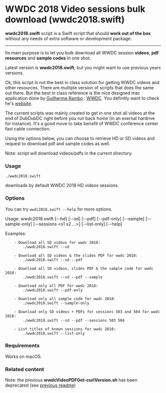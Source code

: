 WWDC 2018 Video sessions bulk download (wwdc2018.swift)
================


**wwdc2018.swift** script is a Swift script that should **work out of the box** without any needs of extra software or development package.
** **

Its main purpose is to let you bulk download all WWDC session **videos**, **pdf resources** and **sample codes** in one shot.

Latest version is **wwdc2018.swift**, but you might want to use previous years versions.

Ok, this script is not the best in class solution for getting WWDC videos and other resources. There are multiple version of scripts that does the same out there. But the best in class reference is the nice designed mac application done by [Guilherme Rambo](https://github.com/insidegui) : [WWDC](https://github.com/insidegui/WWDC). You definitly want to check he's [website](https://wwdc.io).

The current scripts was mainly created to get in one shot all videos at the end of DubDubDC right before you run back home (in an exernal hardrive for instance). It's a good move to take benefit of WWDC conference center fast cable connection.

Using the options below, you can choose to retrieve HD or SD videos and request to download pdf and sample codes as well.

Note: script will download videos/pdfs in the current directory.

### Usage
`./wwdc2018.swift`

downloads by default WWDC 2018 HD videos sessions.

### Options
You can try `wwdc2018.swift --help` for more options.

Usage: 	wwdc2018.swift [--hd] [--sd] [--pdf] [--pdf-only] [--sample] [--sample-only] [--sessions <s1 s2 ...>] [--list-only] [--help]

Examples:

		- Download all SD videos for wwdc 2018:
			./wwdc2018.swift --sd
			
		- Download all SD videos & the slides PDF for wwdc 2018:
			./wwdc2018.swift --sd --pdf

		- Download all SD videos, slides PDF & the sample code for wwdc 2018:
			./wwdc2018.swift --sd --pdf --sample
		
		- Download only all PDF for wwdc 2018:
			./wwdc2018.swift --pdf-only
		
		- Download only all sample code for wwdc 2018:
			./wwdc2018.swift --sample-only

		- Download only SD videos + PDFs for sessions 503 and 504 for wwdc 2018:
			./wwdc2018.swift --sd --pdf --sessions 503 504

		- List titles of known sessions for wwdc 2018:
			./wwdc2018.swift --list-only

### Requirements
Works on macOS.


### Related content
Note: the previous **wwdcVideoPDFGet-curlVersion.sh** has been deprecated (see [previous readme](https://github.com/ohoachuck/wwdc-downloader/blob/master/DEPRECATED-README.md))
